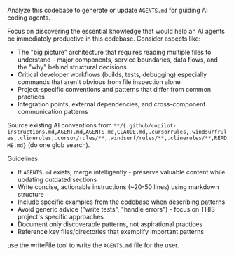 Analyze this codebase to generate or update `AGENTS.md` for guiding AI coding agents.

Focus on discovering the essential knowledge that would help an AI agents be immediately productive in this codebase.
Consider aspects like:

- The "big picture" architecture that requires reading multiple files to understand - major components, service
  boundaries, data flows, and the "why" behind structural decisions
- Critical developer workflows (builds, tests, debugging) especially commands that aren't obvious from file inspection
  alone
- Project-specific conventions and patterns that differ from common practices
- Integration points, external dependencies, and cross-component communication patterns

Source existing AI conventions from
`**/{.github/copilot-instructions.md,AGENT.md,AGENTS.md,CLAUDE.md,.cursorrules,.windsurfrules,.clinerules,.cursor/rules/**,.windsurf/rules/**,.clinerules/**,README.md}`
(do one glob search).

Guidelines

- If `AGENTS.md` exists, merge intelligently - preserve valuable content while updating outdated sections
- Write concise, actionable instructions (~20-50 lines) using markdown structure
- Include specific examples from the codebase when describing patterns
- Avoid generic advice ("write tests", "handle errors") - focus on THIS project's specific approaches
- Document only discoverable patterns, not aspirational practices
- Reference key files/directories that exemplify important patterns

use the writeFile tool to write the `AGENTS.md` file for the user.
